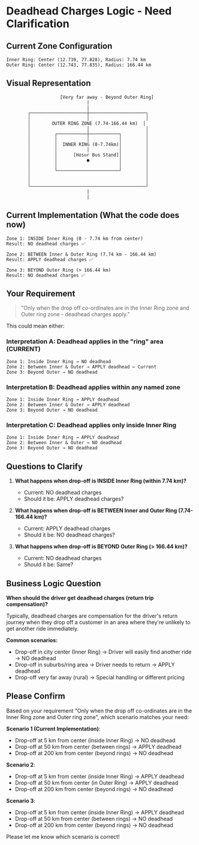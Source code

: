 # Deadhead Charges Logic - Need Clarification

## Current Zone Configuration

```
Inner Ring: Center (12.739, 77.828), Radius: 7.74 km
Outer Ring: Center (12.743, 77.835), Radius: 166.44 km
```

## Visual Representation

```
                    [Very far away - Beyond Outer Ring]
                              |
                              |
        ┌─────────────────────┼─────────────────────┐
        │                     │                     │
        │        OUTER RING ZONE (7.74-166.44 km)  │
        │                     │                     │
        │         ┌───────────┼───────────┐         │
        │         │           │           │         │
        │         │  INNER RING (0-7.74km)│         │
        │         │           │           │         │
        │         │      [Hosur Bus Stand]│         │
        │         │           ●           │         │
        │         │                       │         │
        │         └───────────────────────┘         │
        │                                           │
        │                                           │
        └───────────────────────────────────────────┘
                              |
                              |
```

## Current Implementation (What the code does now)

```
Zone 1: INSIDE Inner Ring (0 - 7.74 km from center)
Result: NO deadhead charges ✅

Zone 2: BETWEEN Inner & Outer Ring (7.74 km - 166.44 km)
Result: APPLY deadhead charges ✅

Zone 3: BEYOND Outer Ring (> 166.44 km)
Result: NO deadhead charges ✅
```

## Your Requirement

> "Only when the drop off co-ordinates are in the Inner Ring zone and Outer ring zone - deadhead charges apply."

This could mean either:

### Interpretation A: Deadhead applies in the "ring" area (CURRENT)
```
Zone 1: Inside Inner Ring → NO deadhead
Zone 2: Between Inner & Outer → APPLY deadhead ← Current
Zone 3: Beyond Outer → NO deadhead
```

### Interpretation B: Deadhead applies within any named zone
```
Zone 1: Inside Inner Ring → APPLY deadhead
Zone 2: Between Inner & Outer → APPLY deadhead
Zone 3: Beyond Outer → NO deadhead
```

### Interpretation C: Deadhead applies only inside Inner Ring
```
Zone 1: Inside Inner Ring → APPLY deadhead
Zone 2: Between Inner & Outer → NO deadhead
Zone 3: Beyond Outer → NO deadhead
```

## Questions to Clarify

1. **What happens when drop-off is INSIDE Inner Ring (within 7.74 km)?**
   - Current: NO deadhead charges
   - Should it be: APPLY deadhead charges?

2. **What happens when drop-off is BETWEEN Inner and Outer Ring (7.74-166.44 km)?**
   - Current: APPLY deadhead charges
   - Should it be: NO deadhead charges?

3. **What happens when drop-off is BEYOND Outer Ring (> 166.44 km)?**
   - Current: NO deadhead charges
   - Should it be: Same?

## Business Logic Question

**When should the driver get deadhead charges (return trip compensation)?**

Typically, deadhead charges are compensation for the driver's return journey when they drop off a customer in an area where they're unlikely to get another ride immediately.

**Common scenarios:**
- Drop-off in city center (Inner Ring) → Driver will easily find another ride → NO deadhead
- Drop-off in suburbs/ring area → Driver needs to return → APPLY deadhead
- Drop-off very far away (rural) → Special handling or different pricing

## Please Confirm

Based on your requirement "Only when the drop off co-ordinates are in the Inner Ring zone and Outer ring zone", which scenario matches your need:

**Scenario 1 (Current Implementation)**:
- Drop-off at 5 km from center (inside Inner Ring) → NO deadhead
- Drop-off at 50 km from center (between rings) → APPLY deadhead
- Drop-off at 200 km from center (beyond rings) → NO deadhead

**Scenario 2**:
- Drop-off at 5 km from center (inside Inner Ring) → APPLY deadhead
- Drop-off at 50 km from center (in Outer Ring) → APPLY deadhead
- Drop-off at 200 km from center (beyond rings) → NO deadhead

**Scenario 3**:
- Drop-off at 5 km from center (inside Inner Ring) → APPLY deadhead
- Drop-off at 50 km from center (between rings) → NO deadhead
- Drop-off at 200 km from center (beyond rings) → NO deadhead

Please let me know which scenario is correct!
